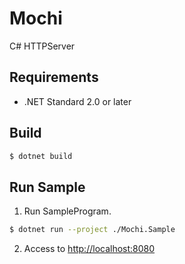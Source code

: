 # Mochi
C# HTTPServer

## Requirements

* .NET Standard 2.0 or later

## Build

```sh
$ dotnet build
```

## Run Sample

1. Run SampleProgram.

```sh
$ dotnet run --project ./Mochi.Sample
```

2. Access to [http://localhost:8080](http://localhost:8080)
